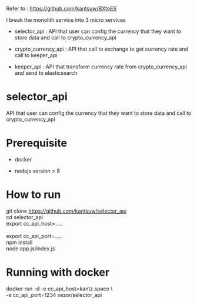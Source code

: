 Refer to : https://github.com/kantsuw/BXtoES

I break the monolith service into 3 micro services
  - selector_api : API that user can config the currency that they want to store data  and call to crypto_currency_api 
  
  - crypto_currency_api : API that call to exchange to get currency rate and call to keeper_api
  
  - keeper_api : API that transform currency rate from crypto_currency_api and send to elasticsearch

# selector_api

  API that user can config the currency that they want to store data  and call to crypto_currency_api 

# Prerequisite

- docker

- nodejs version > 8

# How to run 
  
  git clone https://github.com/kantsuw/selector_api </br>
  cd selector_api </br>
  export cc_api_host=..... </br>  
  export cc_api_port=..... </br>
  npm install </br>
  node app.js/index.js

# Running with docker 

  docker run -d -e cc_api_host=kantz.space \ </br>
  -e cc_api_port=1234 xezor/selector_api
